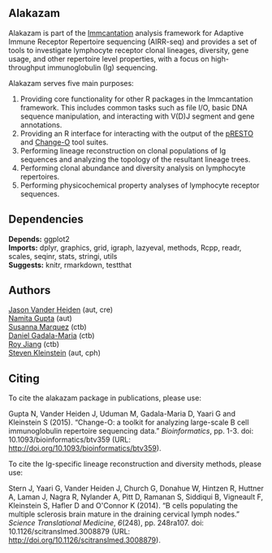 Alakazam
-------------------------------------------------------------------------------

Alakazam is part of the [Immcantation](http://immcantation.readthedocs.io) 
analysis framework for Adaptive Immune Receptor Repertoire sequencing 
(AIRR-seq) and provides a set of tools to investigate lymphocyte 
receptor clonal lineages, diversity, gene usage, and other repertoire level 
properties, with a focus on high-throughput immunoglobulin (Ig) sequencing.

Alakazam serves five main purposes:

1. Providing core functionality for other R packages in the Immcantation 
   framework. This includes common tasks such as file I/O, basic DNA sequence 
   manipulation, and interacting with V(D)J segment and gene annotations.
2. Providing an R interface for interacting with the output of the 
   [pRESTO](http://presto.readthedocs.io) and 
   [Change-O](http://changeo.readthedocs.io) tool suites.
3. Performing lineage reconstruction on clonal populations of Ig sequences 
   and analyzing the topology of the resultant lineage trees. 
4. Performing clonal abundance and diversity analysis on lymphocyte 
   repertoires.
5. Performing physicochemical property analyses of lymphocyte receptor 
   sequences.

Dependencies
---------------

**Depends:** ggplot2  
**Imports:** dplyr, graphics, grid, igraph, lazyeval, methods, Rcpp, readr, scales, seqinr, stats, stringi, utils  
**Suggests:** knitr, rmarkdown, testthat

Authors
---------------

[Jason Vander Heiden](mailto:jason.vanderheiden@yale.edu) (aut, cre)  
[Namita Gupta](mailto:namita.gupta@yale.edu) (aut)  
[Susanna Marquez](mailto:susanna.marquez@yale.edu) (ctb)  
[Daniel Gadala-Maria](mailto:daniel.gadala-maria@yale.edu) (ctb)  
[Roy Jiang](mailto:ruoyi.jiang@yale.edu) (ctb)  
[Steven Kleinstein](mailto:steven.kleinstein@yale.edu) (aut, cph)

Citing
---------------


To cite the alakazam package in publications, please use:

Gupta N, Vander Heiden J, Uduman M, Gadala-Maria D, Yaari G and Kleinstein S (2015). “Change-O: a toolkit for analyzing
large-scale B cell immunoglobulin repertoire sequencing data.” _Bioinformatics_, pp. 1-3. doi: 10.1093/bioinformatics/btv359
(URL: http://doi.org/10.1093/bioinformatics/btv359).

To cite the Ig-specific lineage reconstruction and diversity methods, please use:

Stern J, Yaari G, Vander Heiden J, Church G, Donahue W, Hintzen R, Huttner A, Laman J, Nagra R, Nylander A, Pitt D, Ramanan
S, Siddiqui B, Vigneault F, Kleinstein S, Hafler D and O'Connor K (2014). “B cells populating the multiple sclerosis brain
mature in the draining cervical lymph nodes.” _Science Translational Medicine_, *6*(248), pp. 248ra107. doi:
10.1126/scitranslmed.3008879 (URL: http://doi.org/10.1126/scitranslmed.3008879).

